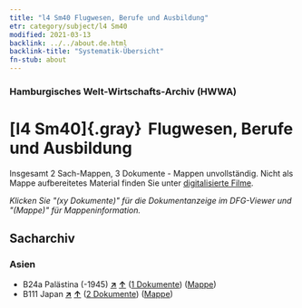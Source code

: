 ```yaml
---
title: "l4 Sm40 Flugwesen, Berufe und Ausbildung"
etr: category/subject/l4 Sm40
modified: 2021-03-13
backlink: ../../about.de.html
backlink-title: "Systematik-Übersicht"
fn-stub: about
---
```


### Hamburgisches Welt-Wirtschafts-Archiv (HWWA)
# [l4 Sm40]{.gray}&#8201; Flugwesen, Berufe und Ausbildung&#160; 




Insgesamt 2 Sach-Mappen, 3 Dokumente - Mappen unvollständig.
Nicht als Mappe aufbereitetes Material finden Sie unter [digitalisierte Filme](/film/h1_sh).

_Klicken Sie "(xy Dokumente)" für die Dokumentanzeige im DFG-Viewer und "(Mappe)" für Mappeninformation._

## Sacharchiv




### Asien

- B24a Palästina (-1945) [**&nearr;**](../../../geo/i/141115/about.de.html "Palästina (-1945) (alle Mappen)") [**&uarr;**](../../../geo/about.de.html#B24a "Ländersystematik") (<a href="https://pm20.zbw.eu/dfgview/sh/141115,210042" title="über: Palästina (-1945) : Flugwesen, Berufe und Ausbildung" target="_blank">1 Dokumente</a>) ([Mappe](http://purl.org/pressemappe20/folder/sh/141115,210042))
- B111 Japan [**&nearr;**](../../../geo/i/141272/about.de.html "Japan (alle Mappen)") [**&uarr;**](../../../geo/about.de.html#B111 "Ländersystematik") (<a href="https://pm20.zbw.eu/dfgview/sh/141272,210042" title="über: Japan : Flugwesen, Berufe und Ausbildung" target="_blank">2 Dokumente</a>) ([Mappe](http://purl.org/pressemappe20/folder/sh/141272,210042))


